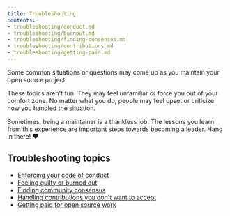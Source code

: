 ```yaml
---
title: Troubleshooting
contents:
- troubleshooting/conduct.md
- troubleshooting/burnout.md
- troubleshooting/finding-consensus.md
- troubleshooting/contributions.md
- troubleshooting/getting-paid.md
---
```


Some common situations or questions may come up as you maintain your open source project.

These topics aren't fun. They may feel unfamiliar or force you out of your comfort zone. No matter what you do, people may feel upset or criticize how you handled the situation.

Sometimes, being a maintainer is a thankless job. The lessons you learn from this experience are important steps towards becoming a leader. Hang in there! ❤️

## Troubleshooting topics

* [Enforcing your code of conduct](conduct/)
* [Feeling guilty or burned out](burnout/)
* [Finding community consensus](finding-consensus/)
* [Handling contributions you don't want to accept](contributions/)
* [Getting paid for open source work](getting-paid/)

